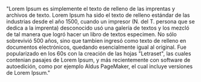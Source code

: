 "Lorem Ipsum es simplemente el texto de relleno de las imprentas
y archivos de texto. Lorem Ipsum ha sido el texto de relleno 
estándar de las industrias desde el año 1500, cuando un impresor 
(N. del T. persona que se dedica a la imprenta) desconocido usó 
una galería de textos y los mezcló de tal manera que logró hacer 
un libro de textos especimen. No sólo sobrevivió 500 años, sino 
que tambien ingresó como texto de relleno en documentos 
electrónicos, quedando esencialmente igual al original. Fue 
popularizado en los 60s con la creación de las hojas "Letraset", 
las cuales contenian pasajes de Lorem Ipsum, y más recientemente 
con software de autoedición, como por ejemplo Aldus PageMaker, 
el cual incluye versiones de Lorem Ipsum."